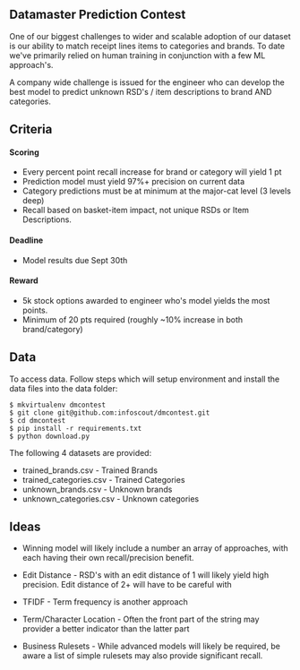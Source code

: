 ## Datamaster Prediction Contest

One of our biggest challenges to wider and scalable adoption of our dataset is our ability to match receipt lines items to categories and brands. To date we've primarily relied on human training in conjunction with a few ML approach's.

A company wide challenge is issued for the engineer who can develop the best model to predict unknown RSD's / item descriptions to brand AND categories.


## Criteria

#### Scoring
* Every percent point recall increase for brand or category will yield 1 pt
* Prediction model must yield 97%+ precision on current data 
* Category predictions must be at minimum at the major-cat level (3 levels deep)
* Recall based on basket-item impact, not unique RSDs or Item Descriptions. 

#### Deadline
* Model results due Sept 30th

#### Reward
* 5k stock options awarded to engineer who's model yields the most points.
* Minimum of 20 pts required (roughly ~10% increase in both brand/category)


## Data

To access data. Follow steps which will setup environment and install the data files into the data folder:

    $ mkvirtualenv dmcontest
    $ git clone git@github.com:infoscout/dmcontest.git
    $ cd dmcontest
    $ pip install -r requirements.txt
    $ python download.py
    
The following 4 datasets are provided:

* trained_brands.csv - Trained Brands
* trained_categories.csv - Trained Categories
* unknown_brands.csv - Unknown brands
* unknown_categories.csv - Unknown categories




## Ideas

* Winning model will likely include a number an array of approaches, with each having their own recall/precision benefit.

* Edit Distance - RSD's with an edit distance of 1 will likely yield high precision. Edit distance of 2+ will have to be careful with

* TFIDF - Term frequency is another approach 

* Term/Character Location - Often the front part of the string may provider a better indicator than the latter part

* Business Rulesets - While advanced models will likely be required, be aware a list of simple rulesets may also provide significant recall.


